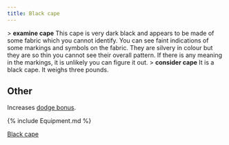 ```yaml
---
title: Black cape
---
```


\> **examine cape**
This cape is very dark black and appears to be made of some fabric which
you
cannot identify. You can see faint indications of some markings and
symbols
on the fabric. They are silvery in colour but they are so thin you
cannot see
their overall pattern. If there is any meaning in the markings, it is
unlikely
you can figure it out.
\> **consider cape**
It is a black cape.
It weighs three pounds.

## Other

Increases [dodge bonus](dodge_bonus "wikilink").

{% include Equipment.md %}

[Black cape](Category:_Cloaks "wikilink")